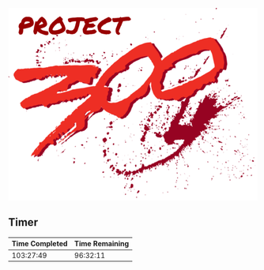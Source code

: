 ![Project 300 Logo](images/project-300-logo.png)

## Timer

| Time Completed | Time Remaining |
| -------------- | -------------- |
| 103:27:49      | 96:32:11       |
